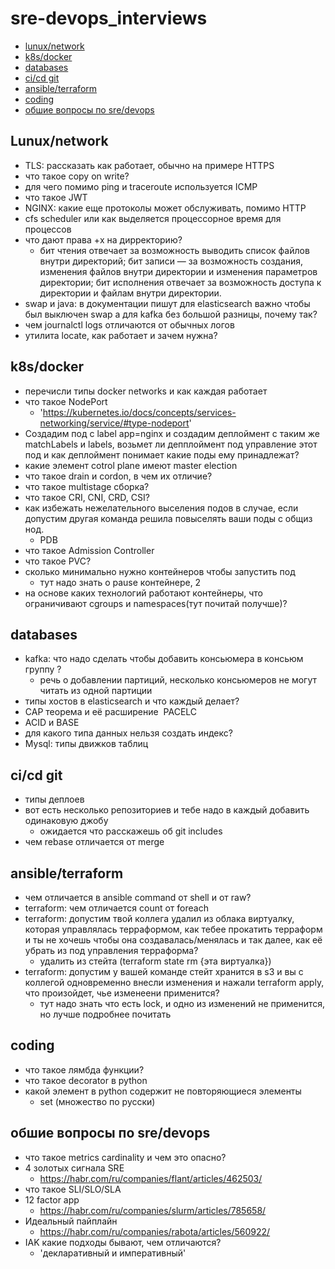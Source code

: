 # sre-devops_interviews
- [lunux/network](#lunuxnetwork)
- [k8s/docker](#k8sdocker)
- [databases](#databases)
- [ci/cd git](#cicd-git)
- [ansible/terraform](#ansibleterraform)
- [coding](#coding)
- [обшие вопросы по sre/devops](#обшие-вопросы-по-sredevops)

## Lunux/network
- TLS: рассказать как работает, обычно на примере HTTPS
- что такое copy on write?
- для чего помимо ping и traceroute используется ICMP
- что такое JWT
- NGINX: какие еще протоколы может обслуживать, помимо HTTP
- cfs scheduler или как выделяется процессорное время для процессов 
- что дают права +x на дирректорию?  
  - бит чтения отвечает за возможность выводить список файлов внутри директорий; бит записи — за возможность создания, изменения файлов внутри директории и изменения параметров директории; бит исполнения отвечает за возможность доступа к директории и файлам внутри директории.
- swap и java: в документации пишут для elasticsearch важно чтобы был выключен swap а для kafka без большой разницы, почему так?
- чем journalctl logs отличаются от обычных логов
- утилита locate, как работает и зачем нужна?
## k8s/docker
- перечисли типы docker networks и как каждая работает
- что такое NodePort 
  - 'https://kubernetes.io/docs/concepts/services-networking/service/#type-nodeport'
- Создадим под с label app=nginx и создадим деплоймент с таким же matchLabels и labels, возьмет ли депплоймент под управление этот под и как деплоймент понимает какие поды ему принадлежат?
- какие элемент cotrol plane имеют master election
- что такое drain и cordon, в чем их отличие?
- что такое multistage сборка?
- что такое CRI, CNI, CRD, CSI?
- как избежать нежелательного выселения подов в случае, если допустим другая команда решила повыселять ваши поды с общиз нод. 
  - PDB
- что такое Admission Controller
- что такое PVC?
- сколько минимально нужно контейнеров чтобы запустить под
  - тут надо знать о pause контейнере, 2
- на основе каких технологий работают контейнеры, что ограничивают cgroups и namespaces(тут почитай получше)?
## databases
- kafka: что надо сделать чтобы добавить консьюмера в консьюм группу ?
  - речь о добавлении партиций, несколько консьюмеров не могут читать из одной партиции
- типы хостов в elasticsearch и что каждый делает?
- CAP теорема и её расширение  PACELC
- ACID и BASE
- для какого типа данных нельзя создать индекс?
- Mysql: типы движков таблиц
## ci/cd git
- типы деплоев
- вот есть несколько репозиториев и тебе надо в каждый добавить одинаковую джобу
  - ожидается что расскажешь об git includes 
- чем rebase отличается от merge
## ansible/terraform
- чем отличается в ansible command от shell и от raw?
- terraform: чем отличается count от foreach
- terraform: допустим твой коллега удалил из облака виртуалку, которая управлялась терраформом, как тебее прокатить терраформ и ты не хочешь чтобы она создавалась/менялась и так далее, как её убрать из под управления терраформа?
  - удалить из стейта (terraform state rm {эта виртуалка})
- terraform: допустим у вашей команде стейт хранится в s3 и вы с коллегой одновременно внесли изменения и нажали terraform apply, что произойдет, чье изменеени применится?
  - тут надо знать что есть lock, и одно из изменений не применится, но лучше подробнее почитать
## coding
- что такое лямбда функции?
- что такое decorator в python
- какой элемент в python содержит не повторяющиеся элементы
  - set (множество по русски)
## обшие вопросы по sre/devops
- что такое metrics cardinality и чем это опасно?
- 4 золотых сигнала SRE
  - https://habr.com/ru/companies/flant/articles/462503/
- что такое SLI/SLO/SLA
- 12 factor app 
  - https://habr.com/ru/companies/slurm/articles/785658/
- Идеальный пайплайн 
  - https://habr.com/ru/companies/rabota/articles/560922/
- IAK какие подходы бывают, чем отличаются?
  - 'декларативный и императивный'
